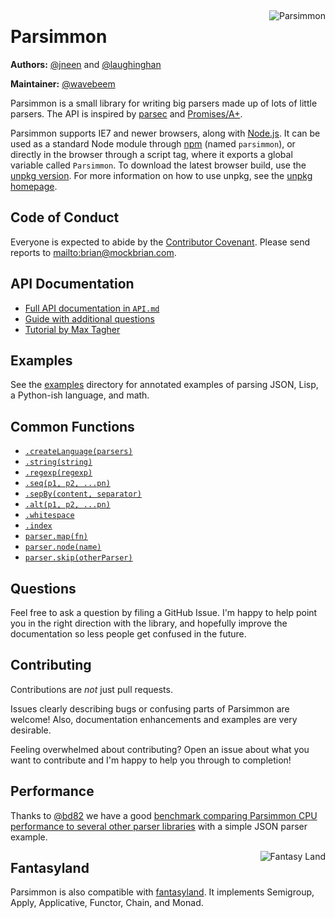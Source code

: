 <a href="https://badge.fury.io/js/parsimmon"><img src="https://badge.fury.io/js/parsimmon.svg" alt=""></a>
<a href="https://opensource.org/licenses/MIT"><img alt="" src="https://img.shields.io/badge/License-MIT-yellow.svg"></a>
<a href="https://coveralls.io/github/jneen/parsimmon?branch=master"><img alt="" src="https://coveralls.io/repos/github/jneen/parsimmon/badge.svg?branch=master"/></a>
<a href="https://travis-ci.org/jneen/parsimmon"><img alt="" src="https://api.travis-ci.org/jneen/parsimmon.svg"></a>

<a href="https://github.com/jneen/parsimmon"><img align="right" src="https://i.imgur.com/wyKOf.png" alt="Parsimmon"></a>

# Parsimmon

**Authors:** [@jneen][] and [@laughinghan][]

**Maintainer:** [@wavebeem][]

Parsimmon is a small library for writing big parsers made up of lots of little parsers. The API is inspired by [parsec][] and [Promises/A+][promises-aplus].

Parsimmon supports IE7 and newer browsers, along with [Node.js][]. It can be used as a standard Node module through [npm][] (named `parsimmon`), or directly in the browser through a script tag, where it exports a global variable called `Parsimmon`. To download the latest browser build, use the [unpkg version][]. For more information on how to use unpkg, see the [unpkg homepage][].

## Code of Conduct

Everyone is expected to abide by the [Contributor Covenant](CODE_OF_CONDUCT.md). Please send reports to <mailto:brian@mockbrian.com>.

<!--

Parsimmon is officially tested against Node.js 4.x and higher. It should also work in [browsers with ES5 support][es5] (IE9* and up).

If you need IE8 support, you may be able to get Parsimmon to work by using [es5-shim][], but this is **not officially supported**. Alternately, you can use an older version of Parsimmon which supports IE8.

\* _IE9 does not support "strict mode", but Parsimmon does not require it._

## Module usage

```
npm install --save parsimmon
```

## Browser usage

 To download the latest browser build, use the [unpkg version][]. Parsimmon is exposed as a global variable called `Parsimmon`. For more information on how to use unpkg, see the [unpkg homepage][].

-->

## API Documentation

- [Full API documentation in `API.md`](API.md)
- [Guide with additional questions](GUIDE.md)
- [Tutorial by Max Tagher](https://medium.com/mercury-bank/a-magic-date-input-using-parser-combinators-in-typescript-3c779741bf4c)

## Examples

See the [examples][] directory for annotated examples of parsing JSON, Lisp, a Python-ish language, and math.

## Common Functions

- [`.createLanguage(parsers)`](API.md#parsimmoncreatelanguageparsers)
- [`.string(string)`](API.md#parsimmonstringstring)
- [`.regexp(regexp)`](API.md#parsimmonregexpregexp)
- [`.seq(p1, p2, ...pn)`](API.md#parsimmonseqp1-p2-pn)
- [`.sepBy(content, separator)`](API.md#parsimmonsepbycontent)
- [`.alt(p1, p2, ...pn)`](API.md#parsimmonaltp1-p2-pn)
- [`.whitespace`](API.md#parsimmonwhitespace)
- [`.index`](API.md#parsimmonindex)
- [`parser.map(fn)`](API.md#parsermapfn)
- [`parser.node(name)`](API.md#parsernodename)
- [`parser.skip(otherParser)`](API.md#parserskipotherparser)

## Questions

Feel free to ask a question by filing a GitHub Issue. I'm happy to help point you in the right direction with the library, and hopefully improve the documentation so less people get confused in the future.

## Contributing

Contributions are _not_ just pull requests.

Issues clearly describing bugs or confusing parts of Parsimmon are welcome! Also, documentation enhancements and examples are very desirable.

Feeling overwhelmed about contributing? Open an issue about what you want to contribute and I'm happy to help you through to completion!

## Performance

Thanks to [@bd82][] we have a good [benchmark comparing Parsimmon CPU performance to several other parser libraries][perf] with a simple JSON parser example.

<a href="https://github.com/fantasyland/fantasy-land"><img align="right" alt="Fantasy Land" src="https://github.com/fantasyland/fantasy-land/raw/master/logo.png"></a>

## Fantasyland

Parsimmon is also compatible with [fantasyland][]. It implements Semigroup, Apply, Applicative, Functor, Chain, and Monad.

[@bd82]: https://github.com/bd82
[@laughinghan]: https://github.com/laughinghan
[@jneen]: https://github.com/jneen
[@wavebeem]: https://github.com/wavebeem
[examples]: https://github.com/jneen/parsimmon/tree/master/examples
[unpkg homepage]: https://unpkg.com/#/
[unpkg version]: https://unpkg.com/parsimmon
[npm]: https://www.npmjs.com/
[node.js]: https://nodejs.org/en/
[promises-aplus]: https://promisesaplus.com/
[parsec]: https://hackage.haskell.org/package/parsec
[fantasyland]: https://github.com/fantasyland/fantasy-land
[perf]: https://sap.github.io/chevrotain/performance/
[es5]: https://kangax.github.io/compat-table/es5/
[es5-shim]: https://github.com/es-shims/es5-shim
